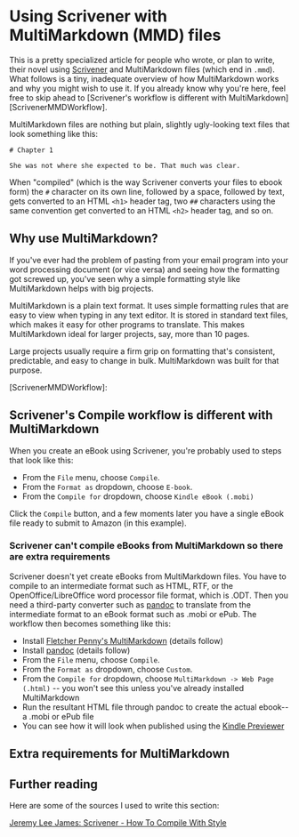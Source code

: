 # Using Scrivener with MultiMarkdown (MMD) files

This is a pretty specialized article for people who wrote, or plan to write, their novel using 
[Scrivener](https://www.literatureandlatte.com/scrivener.php) and MultiMarkdown files (which end in `.mmd`). 
What follows is a tiny, inadequate overview of how MultiMarkdown works and why you might wish to use it. If you already know why you're here, feel free to skip ahead to [Scrivener's workflow is different with MultiMarkdown][ScrivenerMMDWorkflow].

MultiMarkdown files are nothing but plain, slightly ugly-looking text files that look something like this:

```
# Chapter 1

She was not where she expected to be. That much was clear.

```

When "compiled" (which is the way Scrivener converts your files to ebook form) the `#` character
on its own line, followed by a space, followed by text, gets converted to an HTML `<h1>` header tag,
two `##` characters using the same convention get converted to an HTML `<h2>` header tag, and so on.

## Why use MultiMarkdown?

If you've ever had the problem of pasting from your email program into your word processing document (or vice versa) and seeing how the formatting got screwed up, you've seen why a simple formatting style like MultiMarkdown helps with big projects. 

MultiMarkdown is a plain text format. It uses simple formatting rules that are easy to view when typing in any text editor. It is stored in standard text files, which makes it easy for other programs to translate. This makes MultiMarkdown ideal for larger projects, say, more than 10 pages.

Large projects usually require a firm grip on formatting that's consistent, predictable, and easy to change in bulk. MultiMarkdown was built for that purpose.

[ScrivenerMMDWorkflow]:

## Scrivener's Compile workflow is different with MultiMarkdown

When you create an eBook using Scrivener, you're probably used to steps that look like this:

* From the `File` menu, choose `Compile`.
* From the `Format as` dropdown, choose `E-book`.
* From the `Compile for` dropdown, choose `Kindle eBook (.mobi)`

Click the `Compile` button, and a few moments later you have a single eBook file ready to submit to Amazon (in this example).

### Scrivener can't compile eBooks from MultiMarkdown so there are extra requirements

Scrivener doesn't yet create eBooks from MultiMarkdown files. You have to compile to an intermediate format such as HTML, RTF, or the OpenOffice/LibreOffice word processor file format, which is .ODT. Then you need a third-party converter such as [pandoc](http://pandoc.org) to translate from the intermediate format to an eBook format such as .mobi or ePub. The workflow then becomes something like this:

* Install [Fletcher Penny's MultiMarkdown](http://fletcherpenney.net/multimarkdown/) (details follow)
* Install [pandoc](http://pandoc.org/installing.html) (details follow)
* From the `File` menu, choose `Compile`.
* From the `Format as` dropdown, choose `Custom`.
* From the `Compile for` dropdown, choose `MultiMarkdown -> Web Page (.html)` -- you won't see this unless you've already installed MultiMarkdown
* Run the resultant HTML file through pandoc to create the actual ebook--a .mobi or ePub file
* You can see how it will look when published using the [Kindle Previewer](https://kdp.amazon.com/help?topicId=A3IWA2TQYMZ5J6#kindlepreviewer)


## Extra requirements for MultiMarkdown

## Further reading

Here are some of the sources I used to write this section:

[Jeremy Lee James: Scrivener - How To Compile With Style](http://jeremyleejames.com/scrivener-how-to-compile-with-style-tutorial/)




